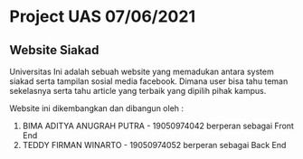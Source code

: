 <h1>Project UAS 07/06/2021</h1>

<h2>Website Siakad</h2>

Universitas Ini adalah sebuah website yang memadukan antara system siakad serta tampilan sosial media facebook. Dimana user bisa tahu teman sekelasnya serta tahu article yang terbaik yang dipilih pihak kampus.

Website ini dikembangkan dan dibangun oleh :

1. BIMA ADITYA ANUGRAH PUTRA - 19050974042 berperan sebagai Front End
2. TEDDY FIRMAN WINARTO - 19050974052 berperan sebagai Back End
